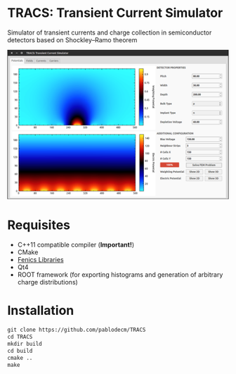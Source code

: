 TRACS: Transient Current Simulator
===================================

Simulator of transient currents and charge collection in semiconductor detectors based on Shockley–Ramo theorem

![Screenshot of ](/docs/images/tracs_potentials_screenshot.png?raw=true)


# Requisites

  - C++11 compatible compiler (**Important!**)
  - CMake
  - [Fenics Libraries](http://fenicsproject.org/download/)
  - Qt4
  - ROOT framework (for exporting histograms and generation of arbitrary charge distributions)

# Installation

    git clone https://github.com/pablodecm/TRACS
    cd TRACS
    mkdir build
    cd build
    cmake ..
    make

